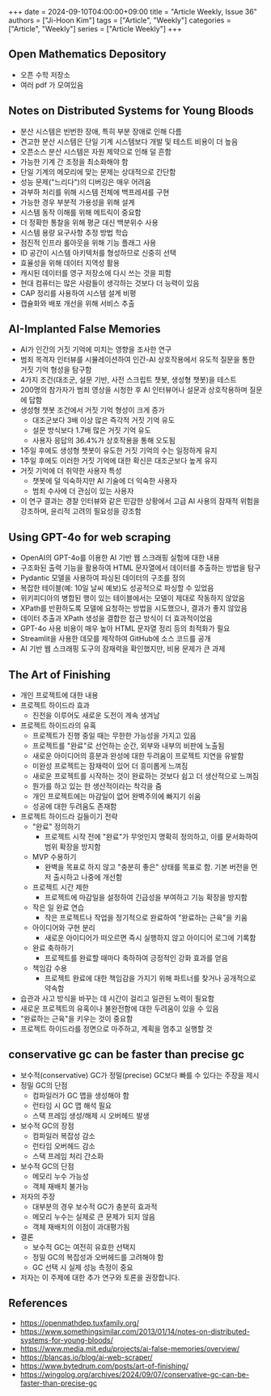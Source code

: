 +++
date = 2024-09-10T04:00:00+09:00
title = "Article Weekly, Issue 36"
authors = ["Ji-Hoon Kim"]
tags = ["Article", "Weekly"]
categories = ["Article", "Weekly"]
series = ["Article Weekly"]
+++

## Open Mathematics Depository

- 오픈 수학 저장소
- 여러 pdf 가 모여있음

## Notes on Distributed Systems for Young Bloods

- 분산 시스템은 빈번한 장애, 특히 부분 장애로 인해 다름
- 견고한 분산 시스템은 단일 기계 시스템보다 개발 및 테스트 비용이 더 높음
- 오픈소스 분산 시스템은 자원 제약으로 인해 덜 흔함
- 가능한 기계 간 조정을 최소화해야 함
- 단일 기계의 메모리에 맞는 문제는 상대적으로 간단함
- 성능 문제("느리다")의 디버깅은 매우 어려움
- 과부하 처리를 위해 시스템 전체에 백프레셔를 구현
- 가능한 경우 부분적 가용성을 위해 설계
- 시스템 동작 이해를 위해 메트릭이 중요함
- 더 정확한 통찰을 위해 평균 대신 백분위수 사용
- 시스템 용량 요구사항 추정 방법 학습
- 점진적 인프라 롤아웃을 위해 기능 플래그 사용
- ID 공간이 시스템 아키텍처를 형성하므로 신중히 선택
- 효율성을 위해 데이터 지역성 활용
- 캐시된 데이터를 영구 저장소에 다시 쓰는 것을 피함
- 현대 컴퓨터는 많은 사람들이 생각하는 것보다 더 능력이 있음
- CAP 정리를 사용하여 시스템 설계 비평
- 캡슐화와 배포 개선을 위해 서비스 추출

## AI-Implanted False Memories

- AI가 인간의 거짓 기억에 미치는 영향을 조사한 연구
- 범죄 목격자 인터뷰를 시뮬레이션하여 인간-AI 상호작용에서 유도적 질문을 통한 거짓 기억 형성을 탐구함
- 4가지 조건(대조군, 설문 기반, 사전 스크립트 챗봇, 생성형 챗봇)을 테스트
- 200명의 참가자가 범죄 영상을 시청한 후 AI 인터뷰어나 설문과 상호작용하며 질문에 답함
- 생성형 챗봇 조건에서 거짓 기억 형성이 크게 증가
  - 대조군보다 3배 이상 많은 즉각적 거짓 기억 유도
  - 설문 방식보다 1.7배 많은 거짓 기억 유도
  - 사용자 응답의 36.4%가 상호작용을 통해 오도됨
- 1주일 후에도 생성형 챗봇이 유도한 거짓 기억의 수는 일정하게 유지
- 1주일 후에도 이러한 거짓 기억에 대한 확신은 대조군보다 높게 유지
- 거짓 기억에 더 취약한 사용자 특성
  - 챗봇에 덜 익숙하지만 AI 기술에 더 익숙한 사용자
  - 범죄 수사에 더 관심이 있는 사용자
- 이 연구 결과는 경찰 인터뷰와 같은 민감한 상황에서 고급 AI 사용의 잠재적 위험을 강조하며, 윤리적 고려의 필요성을 강조함

## Using GPT-4o for web scraping

- OpenAI의 GPT-4o를 이용한 AI 기반 웹 스크래핑 실험에 대한 내용
- 구조화된 출력 기능을 활용하여 HTML 문자열에서 데이터를 추출하는 방법을 탐구
- Pydantic 모델을 사용하여 파싱된 데이터의 구조를 정의
- 복잡한 테이블(예: 10일 날씨 예보)도 성공적으로 파싱할 수 있었음
- 위키피디아의 병합된 행이 있는 테이블에서는 모델이 제대로 작동하지 않았음
- XPath를 반환하도록 모델에 요청하는 방법을 시도했으나, 결과가 좋지 않았음
- 데이터 추출과 XPath 생성을 결합한 접근 방식이 더 효과적이었음
- GPT-4o 사용 비용이 매우 높아 HTML 문자열 정리 등의 최적화가 필요
- Streamlit을 사용한 데모를 제작하여 GitHub에 소스 코드를 공개
- AI 기반 웹 스크래핑 도구의 잠재력을 확인했지만, 비용 문제가 큰 과제

## The Art of Finishing

- 개인 프로젝트에 대한 내용
- 프로젝트 하이드라 효과
  - 진전을 이루어도 새로운 도전이 계속 생겨남
- 프로젝트 하이드라의 유혹
  - 프로젝트가 진행 중일 때는 무한한 가능성을 가지고 있음
  - 프로젝트를 "완료"로 선언하는 순간, 외부와 내부의 비판에 노출됨
  - 새로운 아이디어의 흥분과 완성에 대한 두려움이 프로젝트 지연을 유발함
  - 미완성 프로젝트는 잠재력이 있어 더 흥미롭게 느껴짐
  - 새로운 프로젝트를 시작하는 것이 완료하는 것보다 쉽고 더 생산적으로 느껴짐
  - 뭔가를 하고 있는 한 생산적이라는 착각을 줌
  - 개인 프로젝트에는 마감일이 없어 완벽주의에 빠지기 쉬움
  - 성공에 대한 두려움도 존재함
- 프로젝트 하이드라 길들이기 전략
  - "완료" 정의하기
    - 프로젝트 시작 전에 "완료"가 무엇인지 명확히 정의하고, 이를 문서화하여 범위 확장을 방지함
  - MVP 수용하기
    - 완벽을 목표로 하지 않고 "충분히 좋은" 상태를 목표로 함. 기본 버전을 먼저 출시하고 나중에 개선함
  - 프로젝트 시간 제한
    - 프로젝트에 마감일을 설정하여 긴급성을 부여하고 기능 확장을 방지함
  - 작은 일 완료 연습
    - 작은 프로젝트나 작업을 정기적으로 완료하여 "완료하는 근육"을 키움
  - 아이디어와 구현 분리
    - 새로운 아이디어가 떠오르면 즉시 실행하지 않고 아이디어 로그에 기록함
  - 완료 축하하기
    - 프로젝트를 완료할 때마다 축하하여 긍정적인 강화 효과를 얻음
  - 책임감 수용
    - 프로젝트 완료에 대한 책임감을 가지기 위해 파트너를 찾거나 공개적으로 약속함
- 습관과 사고 방식을 바꾸는 데 시간이 걸리고 일관된 노력이 필요함
- 새로운 프로젝트의 유혹이나 불완전함에 대한 두려움이 있을 수 있음
- "완료하는 근육"을 키우는 것이 중요함
- 프로젝트 하이드라를 정면으로 마주하고, 계획을 멈추고 실행할 것

## conservative gc can be faster than precise gc

- 보수적(conservative) GC가 정밀(precise) GC보다 빠를 수 있다는 주장을 제시
- 정밀 GC의 단점
  - 컴파일러가 GC 맵을 생성해야 함
  - 런타임 시 GC 맵 해석 필요
  - 스택 프레임 생성/해제 시 오버헤드 발생
- 보수적 GC의 장점
  - 컴파일러 복잡성 감소
  - 런타임 오버헤드 감소
  - 스택 프레임 처리 간소화
- 보수적 GC의 단점
  - 메모리 누수 가능성
  - 객체 재배치 불가능
- 저자의 주장
  - 대부분의 경우 보수적 GC가 충분히 효과적
  - 메모리 누수는 실제로 큰 문제가 되지 않음
  - 객체 재배치의 이점이 과대평가됨
- 결론
  - 보수적 GC는 여전히 유효한 선택지
  - 정밀 GC의 복잡성과 오버헤드를 고려해야 함
  - GC 선택 시 실제 성능 측정이 중요
- 저자는 이 주제에 대한 추가 연구와 토론을 권장합니다.

## References

- https://openmathdep.tuxfamily.org/
- https://www.somethingsimilar.com/2013/01/14/notes-on-distributed-systems-for-young-bloods/
- https://www.media.mit.edu/projects/ai-false-memories/overview/
- https://blancas.io/blog/ai-web-scraper/
- https://www.bytedrum.com/posts/art-of-finishing/
- https://wingolog.org/archives/2024/09/07/conservative-gc-can-be-faster-than-precise-gc
